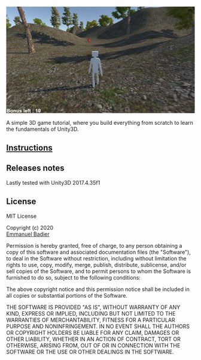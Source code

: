 ![alt text](Unity3D_Tutorial.png)

A simple 3D game tutorial, where you build everything from scratch to learn the fundamentals of Unity3D.

## [Instructions](Unity3D_Tutorial.md)

## Releases notes
Lastly tested with Unity3D 2017.4.35f1

## License
MIT License

Copyright (c) 2020  
[Emmanuel Badier](mailto:emmanuel.badier@gmail.com)  

Permission is hereby granted, free of charge, to any person obtaining a copy of this software and associated documentation files (the "Software"),
to deal in the Software without restriction, including without limitation the rights to use, copy, modify, merge, publish, distribute, sublicense,
and/or sell copies of the Software, and to permit persons to whom the Software is furnished to do so, subject to the following conditions:

The above copyright notice and this permission notice shall be included in all copies or substantial portions of the Software.

THE SOFTWARE IS PROVIDED "AS IS", WITHOUT WARRANTY OF ANY KIND, EXPRESS OR IMPLIED, INCLUDING BUT NOT LIMITED TO THE WARRANTIES OF MERCHANTABILITY,
FITNESS FOR A PARTICULAR PURPOSE AND NONINFRINGEMENT.
IN NO EVENT SHALL THE AUTHORS OR COPYRIGHT HOLDERS BE LIABLE FOR ANY CLAIM, DAMAGES OR OTHER LIABILITY, WHETHER IN AN ACTION OF CONTRACT,
TORT OR OTHERWISE, ARISING FROM, OUT OF OR IN CONNECTION WITH THE SOFTWARE OR THE USE OR OTHER DEALINGS IN THE SOFTWARE.